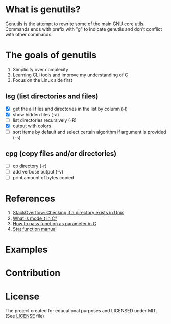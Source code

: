 # What is genutils?

Genutils is the attempt to rewrite some of the main GNU core utils.
Commands ends with prefix with "g" to indicate genutils and don't conflict with other commands.

# The goals of genutils

1. Simplicity over complexity
2. Learning CLI tools and improve my understanding of C
3. Focus on the Linux side first

## lsg (list directories and files)

- [x] get the all files and directories in the list by column (-l)
- [x] show hidden files (-a)
- [ ] list directories recursively (-R)
- [x] output with colors
- [ ] sort items by default and select certain algorithm if argument is provided (-s)

## cpg (copy files and/or directories)

- [ ] cp directory (-r)
- [ ] add verbose output (-v)
- [ ] print amount of bytes copied

# References

1. [StackOverflow: Checking if a directory exists in Unix](https://stackoverflow.com/questions/3828192/checking-if-a-directory-exists-in-unix-system-call)
2. [What is mode_t in C?](https://jameshfisher.com/2017/02/24/what-is-mode_t/)
3. [How to pass function as parameter in C](https://stackoverflow.com/questions/9410/how-do-you-pass-a-function-as-a-parameter-in-c)
4. [Stat function manual](https://pubs.opengroup.org/onlinepubs/7908799/xsh/sysstat.h.html)

# Examples

# Contribution



# License

The project created for educational purposes and LICENSED under MIT. (See [LICENSE](LICENSE) file)